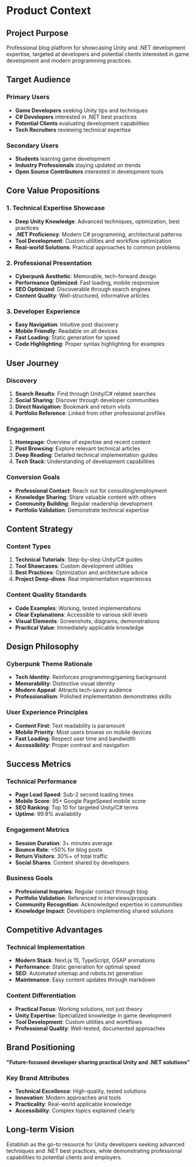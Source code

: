 # Product Context

## Project Purpose
Professional blog platform for showcasing Unity and .NET development expertise, targeted at developers and potential clients interested in game development and modern programming practices.

## Target Audience

### Primary Users
- **Game Developers** seeking Unity tips and techniques
- **C# Developers** interested in .NET best practices
- **Potential Clients** evaluating development capabilities
- **Tech Recruiters** reviewing technical expertise

### Secondary Users
- **Students** learning game development
- **Industry Professionals** staying updated on trends
- **Open Source Contributors** interested in development tools

## Core Value Propositions

### 1. Technical Expertise Showcase
- **Deep Unity Knowledge**: Advanced techniques, optimization, best practices
- **.NET Proficiency**: Modern C# programming, architectural patterns
- **Tool Development**: Custom utilities and workflow optimization
- **Real-world Solutions**: Practical approaches to common problems

### 2. Professional Presentation
- **Cyberpunk Aesthetic**: Memorable, tech-forward design
- **Performance Optimized**: Fast loading, mobile responsive
- **SEO Optimized**: Discoverable through search engines
- **Content Quality**: Well-structured, informative articles

### 3. Developer Experience
- **Easy Navigation**: Intuitive post discovery
- **Mobile Friendly**: Readable on all devices
- **Fast Loading**: Static generation for speed
- **Code Highlighting**: Proper syntax highlighting for examples

## User Journey

### Discovery
1. **Search Results**: Find through Unity/C# related searches
2. **Social Sharing**: Discover through developer communities
3. **Direct Navigation**: Bookmark and return visits
4. **Portfolio Reference**: Linked from other professional profiles

### Engagement
1. **Homepage**: Overview of expertise and recent content
2. **Post Browsing**: Explore relevant technical articles
3. **Deep Reading**: Detailed technical implementation guides
4. **Tech Stack**: Understanding of development capabilities

### Conversion Goals
- **Professional Contact**: Reach out for consulting/employment
- **Knowledge Sharing**: Share valuable content with others
- **Community Building**: Regular readership development
- **Portfolio Validation**: Demonstrate technical expertise

## Content Strategy

### Content Types
1. **Technical Tutorials**: Step-by-step Unity/C# guides
2. **Tool Showcases**: Custom development utilities
3. **Best Practices**: Optimization and architecture advice
4. **Project Deep-dives**: Real implementation experiences

### Content Quality Standards
- **Code Examples**: Working, tested implementations
- **Clear Explanations**: Accessible to various skill levels
- **Visual Elements**: Screenshots, diagrams, demonstrations
- **Practical Value**: Immediately applicable knowledge

## Design Philosophy

### Cyberpunk Theme Rationale
- **Tech Identity**: Reinforces programming/gaming background
- **Memorability**: Distinctive visual identity
- **Modern Appeal**: Attracts tech-savvy audience
- **Professionalism**: Polished implementation demonstrates skills

### User Experience Principles
- **Content First**: Text readability is paramount
- **Mobile Priority**: Most users browse on mobile devices
- **Fast Loading**: Respect user time and bandwidth
- **Accessibility**: Proper contrast and navigation

## Success Metrics

### Technical Performance
- **Page Load Speed**: Sub-2 second loading times
- **Mobile Score**: 95+ Google PageSpeed mobile score
- **SEO Ranking**: Top 10 for targeted Unity/C# terms
- **Uptime**: 99.9% availability

### Engagement Metrics
- **Session Duration**: 3+ minutes average
- **Bounce Rate**: <50% for blog posts
- **Return Visitors**: 30%+ of total traffic
- **Social Shares**: Content shared by developers

### Business Goals
- **Professional Inquiries**: Regular contact through blog
- **Portfolio Validation**: Referenced in interviews/proposals
- **Community Recognition**: Acknowledged expertise in communities
- **Knowledge Impact**: Developers implementing shared solutions

## Competitive Advantages

### Technical Implementation
- **Modern Stack**: Next.js 15, TypeScript, GSAP animations
- **Performance**: Static generation for optimal speed
- **SEO**: Automated sitemap and robots.txt generation
- **Maintenance**: Easy content updates through markdown

### Content Differentiation
- **Practical Focus**: Working solutions, not just theory
- **Unity Expertise**: Specialized knowledge in game development
- **Tool Development**: Custom utilities and workflows
- **Professional Quality**: Well-tested, documented approaches

## Brand Positioning
**"Future-focused developer sharing practical Unity and .NET solutions"**

### Key Brand Attributes
- **Technical Excellence**: High-quality, tested solutions
- **Innovation**: Modern approaches and tools
- **Practicality**: Real-world applicable knowledge
- **Accessibility**: Complex topics explained clearly

## Long-term Vision
Establish as the go-to resource for Unity developers seeking advanced techniques and .NET best practices, while demonstrating professional capabilities to potential clients and employers. 